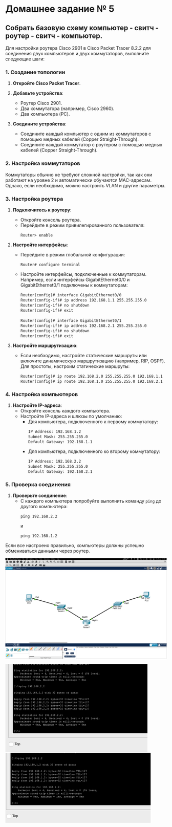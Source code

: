 # Домашнее задание № 5

## Собрать базовую схему компьютер - свитч - роутер - свитч - компьютер.

Для настройки роутера Cisco 2901 в Cisco Packet Tracer 8.2.2 для соединения двух компьютеров и двух коммутаторов, выполните следующие шаги:

### 1. Создание топологии

1. **Откройте Cisco Packet Tracer**.
2. **Добавьте устройства**:
   - Роутер Cisco 2901.
   - Два коммутатора (например, Cisco 2960).
   - Два компьютера (PC).

3. **Соедините устройства**:
   - Соедините каждый компьютер с одним из коммутаторов с помощью медных кабелей (Copper Straight-Through).
   - Соедините каждый коммутатор с роутером с помощью медных кабелей (Copper Straight-Through).

### 2. Настройка коммутаторов

Коммутаторы обычно не требуют сложной настройки, так как они работают на уровне 2 и автоматически обучаются MAC-адресам. Однако, если необходимо, можно настроить VLAN и другие параметры.

### 3. Настройка роутера

1. **Подключитесь к роутеру**:
   - Откройте консоль роутера.
   - Перейдите в режим привилегированного пользователя:
     ```shell
     Router> enable
     ```

2. **Настройте интерфейсы**:
   - Перейдите в режим глобальной конфигурации:
     ```shell
     Router# configure terminal
     ```
   - Настройте интерфейсы, подключенные к коммутаторам. Например, если интерфейсы GigabitEthernet0/0 и GigabitEthernet0/1 подключены к коммутаторам:
     ```shell
     Router(config)# interface GigabitEthernet0/0
     Router(config-if)# ip address 192.168.1.1 255.255.255.0
     Router(config-if)# no shutdown
     Router(config-if)# exit

     Router(config)# interface GigabitEthernet0/1
     Router(config-if)# ip address 192.168.2.1 255.255.255.0
     Router(config-if)# no shutdown
     Router(config-if)# exit
     ```

3. **Настройте маршрутизацию**:
   - Если необходимо, настройте статические маршруты или включите динамическую маршрутизацию (например, RIP, OSPF). Для простоты, настроим статические маршруты:
     ```shell
     Router(config)# ip route 192.168.2.0 255.255.255.0 192.168.1.1
     Router(config)# ip route 192.168.1.0 255.255.255.0 192.168.2.1
     ```

### 4. Настройка компьютеров

1. **Настройте IP-адреса**:
   - Откройте консоль каждого компьютера.
   - Настройте IP-адреса и шлюзы по умолчанию:
     - Для компьютера, подключенного к первому коммутатору:
       ```shell
       IP Address: 192.168.1.2
       Subnet Mask: 255.255.255.0
       Default Gateway: 192.168.1.1
       ```
     - Для компьютера, подключенного ко второму коммутатору:
       ```shell
       IP Address: 192.168.2.2
       Subnet Mask: 255.255.255.0
       Default Gateway: 192.168.2.1
       ```

### 5. Проверка соединения

1. **Проверьте соединение**:
   - С каждого компьютера попробуйте выполнить команду `ping` до другого компьютера:
     ```shell
     ping 192.168.2.2
     ```
     и
     ```shell
     ping 192.168.1.2
     ```

Если все настроено правильно, компьютеры должны успешно обмениваться данными через роутер.

![Image](/Task5/img/CPT1.png)

![Image](/Task5/img/ping1.png)
![Image](/Task5/img/ping2.png)
